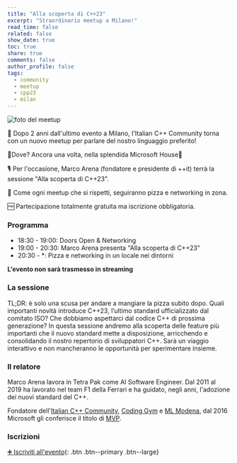 ```yaml
---
title: "Alla scoperta di C++23"
excerpt: "Straordinario meetup a Milano!"
read_time: false
related: false
show_date: true
toc: true
share: true
comments: false
author_profile: false
tags:
  - community
  - meetup
  - cpp23
  - milan
---
```


![foto del meetup](/assets/images/eventi/milan0524.jpeg)

🥳 Dopo 2 anni dall'ultimo evento a Milano, l'Italian C++ Community torna con un nuovo meetup per parlare del nostro linguaggio preferito!

📌Dove? Ancora una volta, nella splendida Microsoft House🤩

🎙️ Per l'occasione, Marco Arena (fondatore e presidente di ++it) terrà la sessione "Alla scoperta di C++23".

🍕 Come ogni meetup che si rispetti, seguiranno pizza e networking in zona.

🆓 Partecipazione totalmente gratuita ma iscrizione obbligatoria.

### Programma

- 18:30 - 19:00: Doors Open & Networking
- 19:00 - 20:30: Marco Arena presenta "Alla scoperta di C++23"
- 20:30 - *: Pizza e networking in un locale nei dintorni

**L'evento non sarà trasmesso in streaming**

### La sessione

TL;DR: è solo una scusa per andare a mangiare la pizza subito dopo.
Quali importanti novità introduce C++23, l’ultimo standard ufficializzato dal comitato ISO? Che dobbiamo aspettarci dal codice C++ di prossima generazione? In questa sessione andremo alla scoperta delle feature più importanti che il nuovo standard mette a disposizione, arricchendo e consolidando il nostro repertorio di sviluppatori C++. Sarà un viaggio interattivo e non mancheranno le opportunità per sperimentare insieme.

### Il relatore

Marco Arena lavora in Tetra Pak come AI Software Engineer. Dal 2011 al 2019 ha lavorato nel team F1 della Ferrari e ha guidato, negli anni, l'adozione dei nuovi standard del C++.

Fondatore dell'[Italian C++ Community](https://italiancpp.org/), [Coding Gym](https://coding-gym.org/) e [ML Modena](https://mlmodena.it/), dal 2016 Microsoft gli conferisce il titolo di [MVP](https://mvp.microsoft.com/it-it/PublicProfile/5001726).

### Iscrizioni

[➕ Iscriviti all'evento](https://italiancpp-0524.eventbrite.it/){: .btn .btn--primary .btn--large}